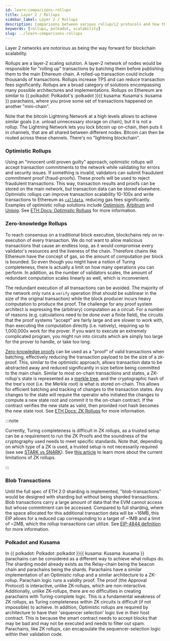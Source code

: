 ```yaml
---
id: learn-comparisons-rollups
title: Layer 2 / Rollups
sidebar_label: Layer 2 / Rollups
description: Comparisons between various rollup/L2 protocols and how they relate to Polkadot.
keywords: [rollups, polkadot, scalability]
slug: ../learn-comparisons-rollups
---
```


Layer 2 networks are notorious as being the way forward for blockchain scalability.

Rollups are a layer-2 scaling solution. A layer-2 network of nodes would be responsible for "rolling
up" transactions by batching them before publishing them to the main Ethereum chain. A rolled-up
transaction could include thousands of transactions. Rollups increase TPS and can reduce transaction
fees significantly. Rollups are a broad category of solutions encompassing many possible
architectures and implementations. Rollups on Ethereum are similar to
{{ polkadot: Polkadot's :polkadot }}{{ kusama: Kusama's :kusama }} parachains, where you prove some
set of transactions happened on another "mini-chain".

Note that the bitcoin Lightning Network at a high levels allows to achieve similar goals (i.e.
unload unnecessary storage on chain), but it is not a rollup. The Lightning Network lets you lock
bitcoin up on-chain, then puts it in channels, that are all shared between different nodes. Bitcoin
can then be routed across these channels. There's no "lightning blockchain".

### Optimistic Rollups

Using an "innocent until proven guilty" approach, optimistic rollups will accept transaction
commitments to the network while validating for errors and security issues. If something is invalid,
validators can submit fraudulent commitment proof (fraud-proofs). These proofs will be used to
reject fraudulent transactions. This way, transaction results and proofs can be stored on the main
network, but transaction data can be stored elsewhere. Optimistic rollups can improve transaction
scalability 10-100x and write transactions to Ethereum as
[`calldata`](https://ethereum.stackexchange.com/questions/52989/what-is-calldata), reducing gas fees
significantly. Examples of optimistic rollup solutions include
[Optimisim](https://www.optimism.io/), [Arbitrum](https://bridge.arbitrum.io/) and
[Unipig](https://unipig.exchange/welcome). See
[ETH Docs: Optimistic Rollups](https://ethereum.org/en/developers/docs/scaling/optimistic-rollups/)
for more information.

### Zero-knowledge Rollups

To reach consensus on a traditional block execution, blockchains rely on re-execution of every
transaction. We do not want to allow malicious transactions that cause an endless loop, as it would
compromise every validator's resources and the liveness of the chain. Therefore chains like Ethereum
have the concept of gas, so the amount of computation per block is bounded. So even though you might
have a notion of Turing completeness, there is actually a limit on how many operations you can
perform. In addition, as the number of validators scales, the amount of redundant computation scales
linearly as well, which is inconvenient.

The redundant execution of all transactions can be avoided. The majority of the network only runs a
`verify` operation (that should be sublinear in the size of the original transaction) while the
block producer incurs heavy computation to produce the proof. The challenge for any proof system
architect is expressing the (arbitrary) computation as a circuit. For a number of reasons (e.g.
calculations need to be done over a finite field), the circuits that the proof systems "accept" are
fairly large and are slower to work with, than executing the computation directly (i.e. natively),
requiring up to 1,000,000x work for the prover. If you want to execute an extremely complicated
program, you might run into circuits which are simply too large for the prover to handle, or take
too long.

[Zero-knowledge proofs](https://en.wikipedia.org/wiki/Zero-knowledge_proof) can be used as a "proof"
of valid transactions when batching, effectively reducing the transaction payload to be the size of
a zk-proof. This, similar to the optimistic approach, allows transaction data to be abstracted away
and reduced significantly in size before being committed to the main chain. Similar to most on-chain
transactions and states, a ZK-rollup's state is represented as a
[merkle tree](https://en.wikipedia.org/wiki/Merkle_tree), and the cryptographic hash of the tree's
root (i.e. the Merkle root) is what is stored on-chain. This allows for efficient batching and
tracking of changes to the transaction states. Any changes to the state will require the operator
who initiated the changes to compute a new state root and commit it to the on-chain contract. If the
contract verifies the new state as valid, then provided root hash becomes the new state root. See
[ETH Docs: ZK Rollups](https://ethereum.org/en/developers/docs/scaling/zk-rollups/) for more
information.

:::note

Currently, Turing completeness is difficult in ZK rollups, as a trusted setup can be a requirement
to run the ZK Proofs and the soundness of the cryptography used needs to meet specific standards.
Note that, depending on which type of a ZK is used, a trusted setup is not necessarily required (see
see
[STARK vs SNARK](https://consensys.net/blog/blockchain-explained/zero-knowledge-proofs-starks-vs-snarks/)).
See
[this article](https://a16zcrypto.com/measuring-snark-performance-frontends-backends-and-the-future/)
to learn more about the current limitations of ZK rollups.

:::

### Blob Transactions

Until the full spec of ETH 2.0 sharding is implemented, "blob-transactions" would be designed with
sharding but without being sharded transactions. Blob transactions carry a large amount of data that
the EVM cannot access but whose commitment can be accessed. Compared to full sharding, where the
space allocated for this additional transaction data will be ~16MB, this EIP allows for a reduced
cap corresponding to a target of ~1MB and a limit of ~2MB, which the rollup transactions can
utilize. See [EIP-4844 definition](https://eips.ethereum.org/EIPS/eip-4844?ref=hackernoon.com) for
more information.

### Polkadot and Kusama

In {{ polkadot: Polkadot :polkadot }}{{ kusama: Kusama :kusama }} parachains can be considered as a
different way to achieve what rollups do. The sharding model already exists as the Relay-chain being
the beacon chain and parachains being the shards. Parachains have a similar implementation of an
Optimistic rollup and a similar architecture to a ZK-rollup. Parachain logic runs a validity proof.
The proof (the Approval Protocol) is interactive, unlike ZK-rollups, which are non-interactive.
Additionally, unlike ZK-rollups, there are no difficulties in creating parachains with
Turing-complete logic. This is a fundamental weakness of ZK rollups, as Turing completeness within
ZK circuits is difficult (if not impossible) to achieve. In addition, Optimistic rollups are
required by architecture to have their 'sequencer selection' logic live in their host contract. This
is because the smart contract needs to accept blocks that may be bad and may not be executed and
needs to filter out spam. Parachains, like ZK rollups, can encapsulate the sequencer-selection logic
within their validation code.
